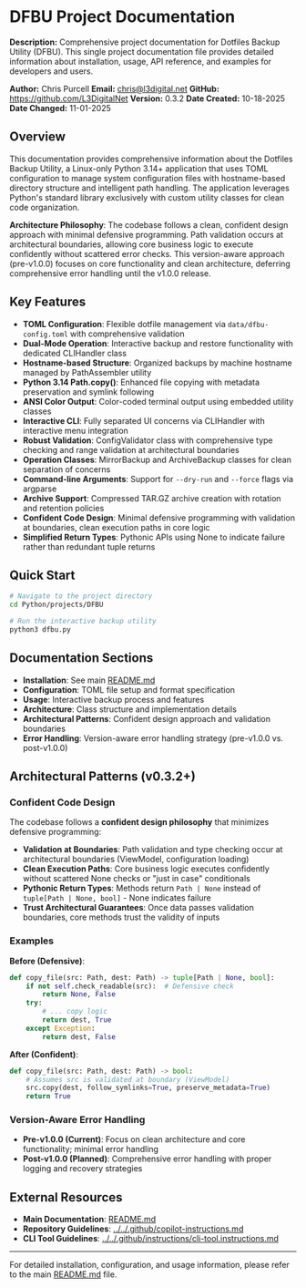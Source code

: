 # DFBU Project Documentation

**Description:** Comprehensive project documentation for Dotfiles Backup Utility (DFBU). This single project documentation file provides detailed information about installation, usage, API reference, and examples for developers and users.

**Author:** Chris Purcell
**Email:** <chris@l3digital.net>
**GitHub:** <https://github.com/L3DigitalNet>
**Version:** 0.3.2
**Date Created:** 10-18-2025
**Date Changed:** 11-01-2025

## Overview

This documentation provides comprehensive information about the Dotfiles Backup Utility, a Linux-only Python 3.14+ application that uses TOML configuration to manage system configuration files with hostname-based directory structure and intelligent path handling. The application leverages Python's standard library exclusively with custom utility classes for clean code organization.

**Architecture Philosophy**: The codebase follows a clean, confident design approach with minimal defensive programming. Path validation occurs at architectural boundaries, allowing core business logic to execute confidently without scattered error checks. This version-aware approach (pre-v1.0.0) focuses on core functionality and clean architecture, deferring comprehensive error handling until the v1.0.0 release.

## Key Features

- **TOML Configuration**: Flexible dotfile management via `data/dfbu-config.toml` with comprehensive validation
- **Dual-Mode Operation**: Interactive backup and restore functionality with dedicated CLIHandler class
- **Hostname-based Structure**: Organized backups by machine hostname managed by PathAssembler utility
- **Python 3.14 Path.copy()**: Enhanced file copying with metadata preservation and symlink following
- **ANSI Color Output**: Color-coded terminal output using embedded utility classes
- **Interactive CLI**: Fully separated UI concerns via CLIHandler with interactive menu integration
- **Robust Validation**: ConfigValidator class with comprehensive type checking and range validation at architectural boundaries
- **Operation Classes**: MirrorBackup and ArchiveBackup classes for clean separation of concerns
- **Command-line Arguments**: Support for `--dry-run` and `--force` flags via argparse
- **Archive Support**: Compressed TAR.GZ archive creation with rotation and retention policies
- **Confident Code Design**: Minimal defensive programming with validation at boundaries, clean execution paths in core logic
- **Simplified Return Types**: Pythonic APIs using None to indicate failure rather than redundant tuple returns

## Quick Start

```bash
# Navigate to the project directory
cd Python/projects/DFBU

# Run the interactive backup utility
python3 dfbu.py
```

## Documentation Sections

- **Installation**: See main [README.md](../README.md#installation)
- **Configuration**: TOML file setup and format specification
- **Usage**: Interactive backup process and features
- **Architecture**: Class structure and implementation details
- **Architectural Patterns**: Confident design approach and validation boundaries
- **Error Handling**: Version-aware error handling strategy (pre-v1.0.0 vs. post-v1.0.0)

## Architectural Patterns (v0.3.2+)

### Confident Code Design

The codebase follows a **confident design philosophy** that minimizes defensive programming:

- **Validation at Boundaries**: Path validation and type checking occur at architectural boundaries (ViewModel, configuration loading)
- **Clean Execution Paths**: Core business logic executes confidently without scattered None checks or "just in case" conditionals
- **Pythonic Return Types**: Methods return `Path | None` instead of `tuple[Path | None, bool]` - None indicates failure
- **Trust Architectural Guarantees**: Once data passes validation boundaries, core methods trust the validity of inputs

### Examples

**Before (Defensive)**:

```python
def copy_file(src: Path, dest: Path) -> tuple[Path | None, bool]:
    if not self.check_readable(src):  # Defensive check
        return None, False
    try:
        # ... copy logic
        return dest, True
    except Exception:
        return dest, False
```

**After (Confident)**:

```python
def copy_file(src: Path, dest: Path) -> bool:
    # Assumes src is validated at boundary (ViewModel)
    src.copy(dest, follow_symlinks=True, preserve_metadata=True)
    return True
```

### Version-Aware Error Handling

- **Pre-v1.0.0 (Current)**: Focus on clean architecture and core functionality; minimal error handling
- **Post-v1.0.0 (Planned)**: Comprehensive error handling with proper logging and recovery strategies

## External Resources

- **Main Documentation**: [README.md](../README.md)
- **Repository Guidelines**: [../../.github/copilot-instructions.md](../../.github/copilot-instructions.md)
- **CLI Tool Guidelines**: [../../.github/instructions/cli-tool.instructions.md](../../.github/instructions/cli-tool.instructions.md)

---

For detailed installation, configuration, and usage information, please refer to the main [README.md](../README.md) file.
